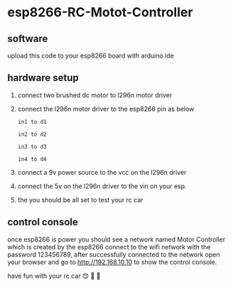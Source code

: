# esp8266-RC-Motot-Controller

## software
upload this code to your esp8266 board with 
arduino ide 

## hardware setup 
1. connect two brushed dc motor to l296n motor driver
2. connect the l296n motor driver to the esp8266 pin as below

       in1 to d1

       in2 to d2
 
       in3 to d3
 
       in4 to d4
 
4. connect a 9v power source to the vcc on the l296n driver
5. connect the 5v on the l296n driver to the vin on your esp.
6. the you should be all set to test your rc car

## control console
once esp8266 is power you should see a network named Motor Controller which is created by the esp8266 connect to the wifi network with the password 123456789, after successfully connected to the network open your browser and go to http://192.168.10.10 to show the control console.

have fun with your rc car 😊 🚀 🚀 



